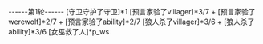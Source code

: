 ------第1轮------
[守卫守护了守卫]*1
[预言家验了villager]*3/7 + [预言家验了werewolf]*2/7 + [预言家验了ability]*2/7
[狼人杀了villager]*3/6 + [狼人杀了ability]*3/6
[女巫救了人]*p_ws
